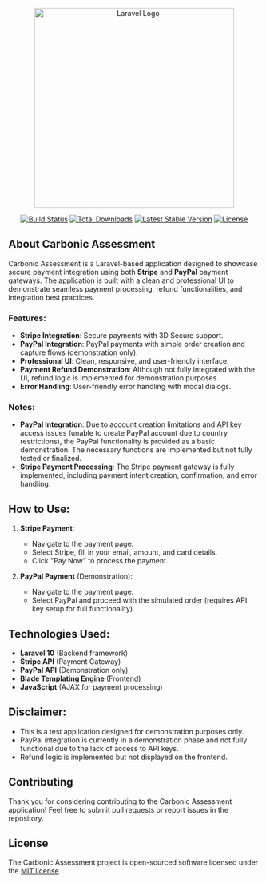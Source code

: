 <p align="center"><a href="https://laravel.com" target="_blank"><img src="https://raw.githubusercontent.com/laravel/art/master/logo-lockup/5%20SVG/2%20CMYK/1%20Full%20Color/laravel-logolockup-cmyk-red.svg" width="400" alt="Laravel Logo"></a></p>

<p align="center">
<a href="https://github.com/laravel/framework/actions"><img src="https://github.com/laravel/framework/workflows/tests/badge.svg" alt="Build Status"></a>
<a href="https://packagist.org/packages/laravel/framework"><img src="https://img.shields.io/packagist/dt/laravel/framework" alt="Total Downloads"></a>
<a href="https://packagist.org/packages/laravel/framework"><img src="https://img.shields.io/packagist/v/laravel/framework" alt="Latest Stable Version"></a>
<a href="https://packagist.org/packages/laravel/framework"><img src="https://img.shields.io/packagist/l/laravel/framework" alt="License"></a>
</p>

## About Carbonic Assessment

Carbonic Assessment is a Laravel-based application designed to showcase secure payment integration using both **Stripe** and **PayPal** payment gateways. The application is built with a clean and professional UI to demonstrate seamless payment processing, refund functionalities, and integration best practices.

### Features:
- **Stripe Integration**: Secure payments with 3D Secure support.
- **PayPal Integration**: PayPal payments with simple order creation and capture flows (demonstration only).
- **Professional UI**: Clean, responsive, and user-friendly interface.
- **Payment Refund Demonstration**: Although not fully integrated with the UI, refund logic is implemented for demonstration purposes.
- **Error Handling**: User-friendly error handling with modal dialogs.

### Notes:
- **PayPal Integration**: Due to account creation limitations and API key access issues (unable to create PayPal account due to country restrictions), the PayPal functionality is provided as a basic demonstration. The necessary functions are implemented but not fully tested or finalized.
- **Stripe Payment Processing**: The Stripe payment gateway is fully implemented, including payment intent creation, confirmation, and error handling.

## How to Use:

1. **Stripe Payment**:
    - Navigate to the payment page.
    - Select Stripe, fill in your email, amount, and card details.
    - Click "Pay Now" to process the payment.

2. **PayPal Payment** (Demonstration):
    - Navigate to the payment page.
    - Select PayPal and proceed with the simulated order (requires API key setup for full functionality).

## Technologies Used:
- **Laravel 10** (Backend framework)
- **Stripe API** (Payment Gateway)
- **PayPal API** (Demonstration only)
- **Blade Templating Engine** (Frontend)
- **JavaScript** (AJAX for payment processing)

## Disclaimer:
- This is a test application designed for demonstration purposes only.
- PayPal integration is currently in a demonstration phase and not fully functional due to the lack of access to API keys.
- Refund logic is implemented but not displayed on the frontend.

## Contributing

Thank you for considering contributing to the Carbonic Assessment application! Feel free to submit pull requests or report issues in the repository.

## License

The Carbonic Assessment project is open-sourced software licensed under the [MIT license](https://opensource.org/licenses/MIT).

